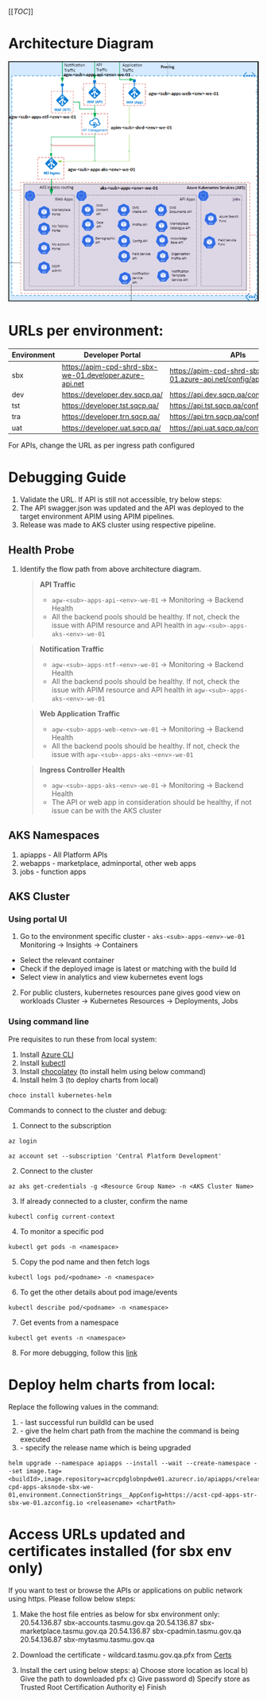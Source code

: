 [[_TOC_]]
# Architecture Diagram
![image.png](/.attachments/image-075af69a-e2d7-48e8-80b1-827a171746f5.png)

# URLs per environment:

| Environment| Developer Portal | APIs |Marketplace  |Admin Portal  |My TASMU| Account|
|--|--|--|--|--|--|--|
|sbx|https://apim-cpd-shrd-sbx-we-01.developer.azure-api.net|https://apim-cpd-shrd-sbx-we-01.azure-api.net/config/api/feature |https://sbx-marketplace.tasmu.gov.qa/ |https://sbx-cpadmin.tasmu.gov.qa/ |https://sbx-mytasmu.tasmu.gov.qa/ ||https://sbx-accounts.tasmu.gov.qa/ |
|dev|https://developer.dev.sqcp.qa/|https://api.dev.sqcp.qa/config/api/feature|https://marketplace.dev.sqcp.qa/|https://cpadmin.dev.sqcp.qa/|https://mytasmu.dev.sqcp.qa/|https://account.dev.sqcp.qa/|
|tst|https://developer.tst.sqcp.qa/|https://api.tst.sqcp.qa/config/api/feature|https://marketplace.tst.sqcp.qa/|https://cpadmin.tst.sqcp.qa/|https://mytasmu.tst.sqcp.qa/|https://account.tst.sqcp.qa/|
|tra|https://developer.trn.sqcp.qa/|https://api.trn.sqcp.qa/config/api/feature|https://marketplace.trn.sqcp.qa/|https://cpadmin.trn.sqcp.qa/|https://mytasmu.trn.sqcp.qa/|https://account.trn.sqcp.qa/|
|uat|https://developer.uat.sqcp.qa/|https://api.uat.sqcp.qa/config/api/feature|https://marketplace.uat.sqcp.qa/|https://cpadmin.uat.sqcp.qa/|https://mytasmu.uat.sqcp.qa/|https://account.uat.sqcp.qa/|
For APIs, change the URL as per ingress path configured


# Debugging Guide
1. Validate the URL. If API is still not accessible, try below steps:
1. The API swagger.json was updated and the API was deployed to the target environment APIM using APIM pipelines.
1. Release was made to AKS cluster using respective pipeline.

## Health Probe
1. Identify the flow path from above architecture diagram.
    > **API Traffic**
    >- `agw-<sub>-apps-api-<env>-we-01` -> Monitoring -> Backend Health
    >- All the backend pools should be healthy. If not, check the issue with APIM resource and API health in `agw-<sub>-apps-aks-<env>-we-01`

    > **Notification Traffic**
    >- `agw-<sub>-apps-ntf-<env>-we-01` -> Monitoring -> Backend Health
    >- All the backend pools should be healthy. If not, check the issue with APIM resource and API health in `agw-<sub>-apps-aks-<env>-we-01`

    > **Web Application Traffic**
    >- `agw-<sub>-apps-web-<env>-we-01` -> Monitoring -> Backend Health
    >- All the backend pools should be healthy. If not, check the issue with `agw-<sub>-apps-aks-<env>-we-01`

    > **Ingress Controller Health**
    >- `agw-<sub>-apps-aks-<env>-we-01` -> Monitoring -> Backend Health
    >- The API or web app in consideration should be healthy, if not issue can be with the AKS cluster


## AKS Namespaces
1. apiapps - All Platform APIs
2. webapps - marketplace, adminportal, other web apps
3. jobs - function apps

## AKS Cluster
### Using portal UI
1. Go to the environment specific cluster - `aks-<sub>-apps-<env>-we-01`
Monitoring -> Insights -> Containers
- Select the relevant container
- Check if the deployed image is latest or matching with the build Id
- Select view in analytics and view kubernetes event logs

2. For public clusters, kubernetes resources pane gives good view on workloads
 Cluster -> Kubernetes Resources -> Deployments, Jobs

### Using command line
Pre requisites to run these from local system:
1. Install [Azure CLI](https://docs.microsoft.com/en-us/cli/azure/install-azure-cli) 
1. Install [kubectl](https://kubernetes.io/docs/tasks/tools/install-kubectl/#install-with-powershell-from-psgallery)
1. Install [chocolatey](https://chocolatey.org/docs/installation#install-with-powershellexe) (to install helm using below command)
1. Install helm 3 (to deploy charts from local)
```
choco install kubernetes-helm
```

Commands to connect to the cluster and debug:
1. Connect to the subscription
```
az login
```
```
az account set --subscription 'Central Platform Development'
```
2. Connect to the cluster
```
az aks get-credentials -g <Resource Group Name> -n <AKS Cluster Name>
```
3. If already connected to a cluster, confirm the name
```
kubectl config current-context
```
4. To monitor a specific pod
```
kubectl get pods -n <namespace>
```
5. Copy the pod name and then fetch logs
```
kubectl logs pod/<podname> -n <namespace>
```
6. To get the other details about pod image/events
```
kubectl describe pod/<podname> -n <namespace>
```
7. Get events from a namespace
```
kubectl get events -n <namespace> 
```
8. For more debugging, follow this [link](https://kubernetes.io/docs/reference/kubectl/cheatsheet/)

# Deploy helm charts from local:
Replace the following values in the command:
1. <buildId> - last successful run buildId can be used
2. <chartPath> - give the helm chart path from the machine the command is being executed
3. <releaseName> - specify the release name which is being upgraded
```
helm upgrade --namespace apiapps --install --wait --create-namespace --set image.tag=<buildId>,image.repository=acrcpdglobnpdwe01.azurecr.io/apiapps/<releaseName>,podIdentity=mi-cpd-apps-aksnode-sbx-we-01,environment.ConnectionStrings__AppConfig=https://acst-cpd-apps-str-sbx-we-01.azconfig.io <releasename> <chartPath>
```

# Access URLs updated and certificates installed (for sbx env only)

If you want to test or browse the APIs or applications on public network using https. Please follow below steps:
1. Make the host file entries as below for sbx environment only:
20.54.136.87 sbx-accounts.tasmu.gov.qa
20.54.136.87 sbx-marketplace.tasmu.gov.qa
20.54.136.87 sbx-cpadmin.tasmu.gov.qa
20.54.136.87 sbx-mytasmu.tasmu.gov.qa

1. Download the certificate - wildcard.tasmu.gov.qa.pfx from [Certs](https://microsofteur.sharepoint.com/:f:/t/TASMUNationalPlatform-DeliveryStream-MicrosoftOnly/EmAB3GrQ2RBLnNB0TS4C6PgBO5_p8E-iFFZPQGv8FYT9lg?e=PkJ84E)

1. Install the cert using below steps:
    a) Choose store location as local 
    b) Give the path to downloaded pfx
    c) Give password
    d) Specify store as Trusted Root Certification Authority 
    e) Finish